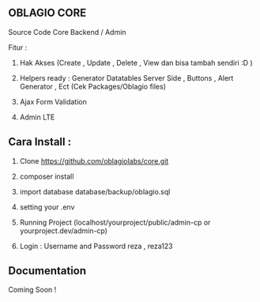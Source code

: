 ## OBLAGIO CORE 
Source Code Core Backend / Admin 

Fitur :

1. Hak Akses (Create , Update , Delete , View dan bisa tambah sendiri :D )

2. Helpers ready : Generator Datatables Server Side , Buttons , Alert Generator , Ect (Cek Packages/Oblagio files)  

3. Ajax Form Validation

4. Admin LTE

## Cara Install :

1. Clone https://github.com/oblagiolabs/core.git

2. composer install

3. import database database/backup/oblagio.sql

4. setting your .env 

5. Running Project (localhost/yourproject/public/admin-cp or yourproject.dev/admin-cp)

6. Login  : Username and Password reza , reza123

## Documentation

Coming Soon ! 